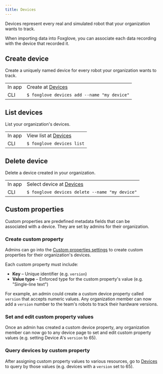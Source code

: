 ```yaml
---
title: Devices
---
```


Devices represent every real and simulated robot that your organization wants to track.

When importing data into Foxglove, you can associate each data recording with the device that recorded it.

## Create device

Create a uniquely named device for every robot your organization wants to track.

|        |                                                           |
| ------ | --------------------------------------------------------- |
| In app | Create at [Devices](https://console.foxglove.dev/devices) |
| CLI    | `$ foxglove devices add --name "my device"`               |

## List devices

List your organization's devices.

|        |                                                              |
| ------ | ------------------------------------------------------------ |
| In app | View list at [Devices](https://console.foxglove.dev/devices) |
| CLI    | `$ foxglove devices list`                                    |

## Delete device

Delete a device created in your organization.

|        |                                                                  |
| ------ | ---------------------------------------------------------------- |
| In app | Select device at [Devices](https://console.foxglove.dev/devices) |
| CLI    | `$ foxglove devices delete --name "my device"`                   |

## Custom properties

Custom properties are predefined metadata fields that can be associated with a device. They are set by admins for their organization.

### Create custom property

Admins can go into the [Custom properties settings](https://console.foxglove.dev/settings/custom-properties) to create custom properties for their organization's devices.

Each custom property must include:

- **Key** – Unique identifier (e.g. `version`)
- **Value type** – Enforced type for the custom property's value (e.g. "Single-line text")

For example, an admin could create a custom device property called `version` that accepts numeric values. Any organization member can now add a `version` number to the team's robots to track their hardware versions.

### Set and edit custom property values

Once an admin has created a custom device property, any organization member can now go to any device page to set and edit custom property values (e.g. setting Device A's `version` to 65).

### Query devices by custom property

After assigning custom property values to various resources, go to [Devices](https://console.foxglove.dev/devices) to query by those values (e.g. devices with a `version` set to 65).
